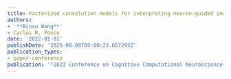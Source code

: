 ```yaml
---
title: Factorized convolution models for interpreting neuron-guided images synthesis
authors:
- '**Binxu Wang**'
- Carlos R. Ponce
date: '2022-01-01'
publishDate: '2025-08-08T05:00:23.657293Z'
publication_types:
- paper-conference
publication: '*2022 Conference on Cognitive Computational Neuroscience*'
---
```

